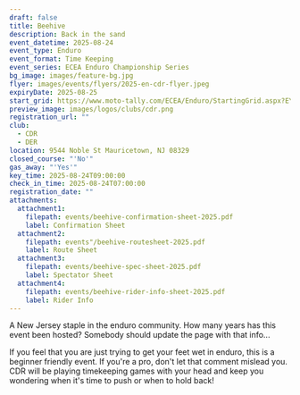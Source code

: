 ```yaml
---
draft: false
title: Beehive
description: Back in the sand
event_datetime: 2025-08-24
event_type: Enduro
event_format: Time Keeping
event_series: ECEA Enduro Championship Series
bg_image: images/feature-bg.jpg
flyer: images/events/flyers/2025-en-cdr-flyer.jpeg
expiryDate: 2025-08-25
start_grid: https://www.moto-tally.com/ECEA/Enduro/StartingGrid.aspx?EY=2025&EID=13
preview_image: images/logos/clubs/cdr.png
registration_url: ""
club:
  - CDR
  - DER
location: 9544 Noble St Mauricetown, NJ 08329
closed_course: "'No'"
gas_away: "'Yes'"
key_time: 2025-08-24T09:00:00
check_in_time: 2025-08-24T07:00:00
registration_date: ""
attachments:
  attachment1:
    filepath: events/beehive-confirmation-sheet-2025.pdf
    label: Confirmation Sheet
  attachment2:
    filepath: events"/beehive-routesheet-2025.pdf
    label: Route Sheet
  attachment3:
    filepath: events/beehive-spec-sheet-2025.pdf
    label: Spectator Sheet
  attachment4:
    filepath: events/beehive-rider-info-sheet-2025.pdf
    label: Rider Info
---
```


A New Jersey staple in the enduro community. How many years has this event been hosted? Somebody should update the page with that info... 

If you feel that you are just trying to get your feet wet in enduro, this is a beginner friendly event. If you're a pro, don't let that comment mislead you. CDR will be playing timekeeping games with your head and keep you wondering when it's time to push or when to hold back!
